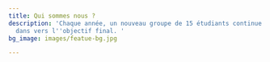 ```yaml
---
title: Qui sommes nous ?
description: 'Chaque année, un nouveau groupe de 15 étudiants continue de progresser
  dans vers l''objectif final. '
bg_image: images/featue-bg.jpg

---
```

